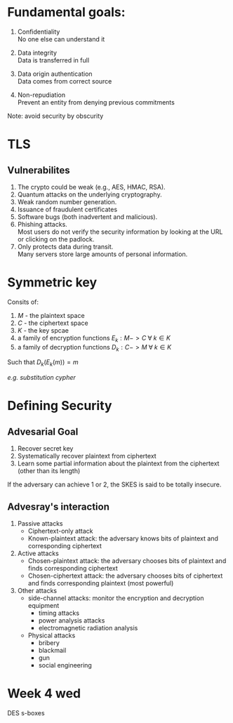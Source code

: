 # Fundamental goals:  
1. Confidentiality  
No one else can understand it 

2. Data integrity  
Data is transferred in full  

3. Data origin authentication  
Data comes from correct source

4. Non-repudiation  
Prevent an entity from denying previous commitments  

Note: avoid security by obscurity

# TLS  
## Vulnerabilites
1. The crypto could be weak (e.g., AES, HMAC, RSA).  
2. Quantum attacks on the underlying cryptography.  
3. Weak random number generation.  
4. Issuance of fraudulent certificates  
5. Software bugs (both inadvertent and malicious).  
6. Phishing attacks.  
 Most users do not verify the security information by looking at the URL or clicking on the
padlock.  
7. Only protects data during transit.  
Many servers store large amounts of personal information.  

# Symmetric key
Consits of:  
1. $M$ - the plaintext space
2. $C$ - the ciphertext space
3. $K$ - the key spcae
4. a family of encryption functions $E_k: M -> C \; \forall \; k \in K$
5. a family of decryption functions $D_k: C -> M \; \forall \; k \in K$  

Such that $D_k(E_k(m)) = m$  

_e.g. substitution cypher_


# Defining Security
## Advesarial Goal
1. Recover secret key
2. Systematically recover plaintext from ciphertext
3. Learn some partial information about the plaintext from the ciphertext (other than its length)

If the adversary can achieve 1 or 2, the SKES is said to be totally insecure.

## Advesray's interaction
1. Passive attacks  
    - Ciphertext-only attack  
    - Known-plaintext attack: the adversary knows bits of plaintext and corresponding ciphertext  
2. Active attacks  
    - Chosen-plaintext attack: the adversary chooses bits of plaintext and finds corresponding ciphertext  
    - Chosen-ciphertext attack: the adversary chooses bits of ciphertext and finds corresponding plaintext  (most powerful)
3. Other attacks  
    - side-channel attacks: monitor the encryption and decryption equipment  
        - timing attacks
        - power analysis attacks
        - electromagnetic radiation analysis
    - Physical attacks
        - bribery
        - blackmail
        - gun
        - social engineering


# Week 4 wed
DES s-boxes
